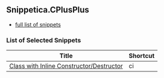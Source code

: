 ## Snippetica.CPlusPlus

* [full list of snippets](http://pihrt.net/Snippetica/Snippets?Language=CPlusPlus)

### List of Selected Snippets

Title | Shortcut
----- | --------
[Class with Inline Constructor/Destructor](class_with_inline_constructor_destructor.snippet)|ci
